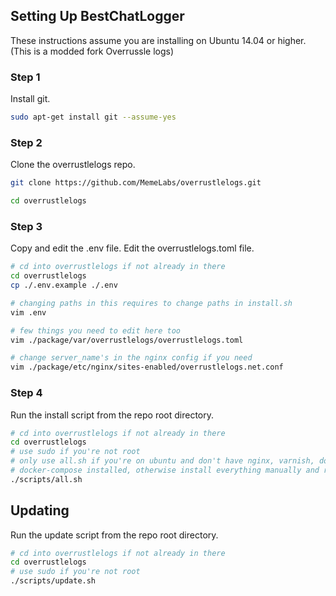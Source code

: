 

## Setting Up BestChatLogger

These instructions assume you are installing on Ubuntu 14.04 or higher. (This is a modded fork Overrussle logs)

### Step 1

Install git.

```bash
sudo apt-get install git --assume-yes
```

### Step 2

Clone the overrustlelogs repo.

```bash
git clone https://github.com/MemeLabs/overrustlelogs.git

cd overrustlelogs
```

### Step 3

Copy and edit the .env file. Edit the overrustlelogs.toml file.

```bash
# cd into overrustlelogs if not already in there
cd overrustlelogs
cp ./.env.example ./.env

# changing paths in this requires to change paths in install.sh
vim .env

# few things you need to edit here too
vim ./package/var/overrustlelogs/overrustlelogs.toml

# change server_name's in the nginx config if you need
vim ./package/etc/nginx/sites-enabled/overrustlelogs.net.conf
```

### Step 4

Run the install script from the repo root directory.

```bash
# cd into overrustlelogs if not already in there
cd overrustlelogs
# use sudo if you're not root
# only use all.sh if you're on ubuntu and don't have nginx, varnish, docker and
# docker-compose installed, otherwise install everything manually and run install.sh afterwards
./scripts/all.sh
```

## Updating

Run the update script from the repo root directory.

```bash
# cd into overrustlelogs if not already in there
cd overrustlelogs
# use sudo if you're not root
./scripts/update.sh
```
